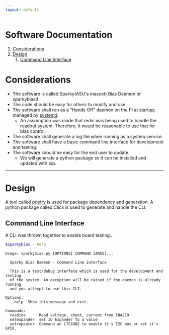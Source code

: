 ```yaml
---
layout: default
---
```

# Software Documentation


1. [Considerations](#Considerations) 
1. [Design](#Design)
    1. [Command Line Interface](#CommandLineInterface)

<a name="Considerations"></a>
# Considerations 

- The software is called Sparky(ASU's mascot) Bias Daemon or sparkybiasd 
- The code should be easy for others to modify and use.
- The software shall run as a "Hands Off" daemon on the PI at startup; managed by [systemd](https://manpages.org/systemd).
    - An assumption was made that redis was being used to handle the readout system.
      Therefore, it would be reasonable to use that for bias control.
- The software shall generate a log file when running as a system service.
- The software shall have a basic command line interface for development and testing.
- The software should be easy for the end user to update. 
    - We will generate a python package so it can be installed and updated with pip.

---
<a name="Design"></a>
# Design
A tool called [poetry](https://python-poetry.org/docs/) is used for package dependency and generation.
A python package called Click is used to generate and handle the CLI.


<a name="CommandLineInterface"></a>
## Command Line Interface
A CLI was thrown together to enable board testing...


```bash
$sparkybias --help
```

```
Usage: sparkybias.py [OPTIONS] COMMAND [ARGS]...

  Sparky Bias Daemon - Command Line interface

  This is a test/debug interface which is used for the development and testing
  of the system. An exception will be raised if the daemon is already running
  and you attempt to use this CLI.

Options:
  --help  Show this message and exit.

Commands:
  readina      Read voltage, shunt, current from INA219
  setexpander  set IO Expander to a value
  setrepeater  Command an LTC4302 to enable it's I2C bus or set it's GPIO.

```









<!-- ## Document Generation -->
<!-- The documentation you are currently reading was generated automatically using github pages. An orphaned branch was  -->
<!-- created called `docs`. Changes in the main branch are pulled into docs manually, and on `git commit, git push` the docs are rebuilt and deployed. -->
<!---->
